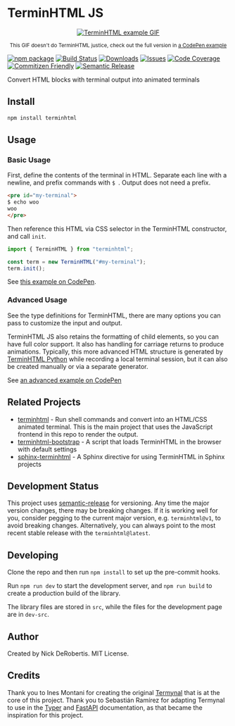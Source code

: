 # TerminHTML JS

<div align="center">
  <p align="center">
    <a href="https://nickderobertis.github.io/terminhtml/">
      <img src="https://nickderobertis.github.io/terminhtml/_static/images/demo-output.gif" alt="TerminHTML example GIF">
    </a>
  </p>
  <sub>This GIF doesn't do TerminHTML justice, check out the full version in <a href="https://codepen.io/nickderobertis/pen/mdXOGJd">a CodePen example</a></sub>
</div>

[![npm package][npm-img]][npm-url]
[![Build Status][build-img]][build-url]
[![Downloads][downloads-img]][downloads-url]
[![Issues][issues-img]][issues-url]
[![Code Coverage][codecov-img]][codecov-url]
[![Commitizen Friendly][commitizen-img]][commitizen-url]
[![Semantic Release][semantic-release-img]][semantic-release-url]

Convert HTML blocks with terminal output into animated terminals

## Install

```bash
npm install terminhtml
```

## Usage

### Basic Usage

First, define the contents of the terminal in HTML. Separate each line with a newline,
and prefix commands with `$ `. Output does not need a prefix.

```html
<pre id="my-terminal">
$ echo woo
woo
</pre>
```

Then reference this HTML via CSS selector in the TerminHTML constructor,
and call `init`.

```js
import { TerminHTML } from "terminhtml";

const term = new TerminHTML("#my-terminal");
term.init();
```

See [this example on CodePen](https://codepen.io/nickderobertis/pen/dydOjra).

### Advanced Usage

See the type definitions for TerminHTML, there are many options you can pass to
customize the input and output.

TerminHTML JS also retains the formatting of child elements, so you can have full
color support. It also has handling for carriage returns to produce animations.
Typically, this more advanced HTML structure is generated by [TerminHTML Python](https://nickderobertis.github.io/terminhtml/) while recording a local terminal session, but it can also be created manually
or via a separate generator.

See [an advanced example on CodePen](https://codepen.io/nickderobertis/pen/mdXOGJd)

## Related Projects

- [terminhtml](https://nickderobertis.github.io/terminhtml/) - Run shell commands and convert into an HTML/CSS animated terminal. This is the main project that uses the JavaScript frontend in this repo to render the output.
- [terminhtml-bootstrap](https://github.com/nickderobertis/terminhtml-bootstrap) - A script that loads TerminHTML in the browser with default settings
- [sphinx-terminhtml](https://nickderobertis.github.io/sphinx-terminhtml/) - A Sphinx directive for using TerminHTML in Sphinx projects

## Development Status

This project uses [semantic-release](https://github.com/semantic-release/semantic-release) for versioning.
Any time the major version changes, there may be breaking changes. If it is working well for you, consider
pegging to the current major version, e.g. `terminhtml@v1`, to avoid breaking changes. Alternatively,
you can always point to the most recent stable release with the `terminhtml@latest`.

## Developing

Clone the repo and then run `npm install` to set up the pre-commit hooks.

Run `npm run dev` to start the development server, and `npm run build` to create a production build
of the library.

The library files are stored in `src`, while the files for the development page are in `dev-src`.

## Author

Created by Nick DeRobertis. MIT License.

## Credits

Thank you to Ines Montani for creating the original [Termynal](https://github.com/ines/termynal)
that is at the core of this project. Thank you to Sebastián Ramírez for adapting Termynal to
use in the [Typer](https://typer.tiangolo.com/) and [FastAPI](https://fastapi.tiangolo.com/)
documentation, as that became the inspiration for this project.

[build-img]: https://github.com/nickderobertis/terminhtml-js/actions/workflows/release.yml/badge.svg
[build-url]: https://github.com/nickderobertis/terminhtml-js/actions/workflows/release.yml
[downloads-img]: https://img.shields.io/npm/dt/terminhtml
[downloads-url]: https://www.npmtrends.com/terminhtml
[npm-img]: https://img.shields.io/npm/v/terminhtml
[npm-url]: https://www.npmjs.com/package/terminhtml
[issues-img]: https://img.shields.io/github/issues/nickderobertis/terminhtml-js
[issues-url]: https://github.com/nickderobertis/terminhtml-js/issues
[codecov-img]: https://codecov.io/gh/nickderobertis/terminhtml-js/branch/main/graph/badge.svg
[codecov-url]: https://codecov.io/gh/nickderobertis/terminhtml-js
[semantic-release-img]: https://img.shields.io/badge/%20%20%F0%9F%93%A6%F0%9F%9A%80-semantic--release-e10079.svg
[semantic-release-url]: https://github.com/semantic-release/semantic-release
[commitizen-img]: https://img.shields.io/badge/commitizen-friendly-brightgreen.svg
[commitizen-url]: http://commitizen.github.io/cz-cli/
